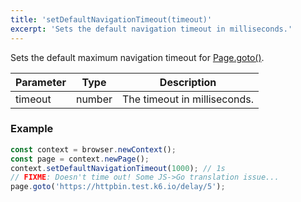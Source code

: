 ```yaml
---
title: 'setDefaultNavigationTimeout(timeout)'
excerpt: 'Sets the default navigation timeout in milliseconds.'
---
```


Sets the default maximum navigation timeout for [Page.goto()](/javascript-api/xk6-browser/page/goto/).

| Parameter | Type   | Description                  |
| --------- | ------ | ---------------------------- |
| timeout   | number | The timeout in milliseconds. |


### Example

<CodeGroup labels={[]}>

<!-- eslint-skip -->

```javascript
const context = browser.newContext();
const page = context.newPage();
context.setDefaultNavigationTimeout(1000); // 1s
// FIXME: Doesn't time out! Some JS->Go translation issue...
page.goto('https://httpbin.test.k6.io/delay/5');
```

</CodeGroup>
